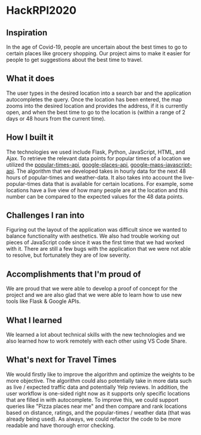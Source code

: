 # HackRPI2020

## Inspiration

In the age of Covid-19, people are uncertain about the best times to go to certain places like grocery shopping. Our project aims to make it easier for people to get suggestions about the best time to travel.

## What it does

The user types in the desired location into a search bar and the application autocompletes the query. Once the location has been entered, the map zooms into the desired location and provides the address, if it is currently open, and when the best time to go to the location is (within a range of 2 days or 48 hours from the current time).

## How I built it

The technologies we used include Flask, Python, JavaScript, HTML, and Ajax. To retrieve the relevant data points for popular times of a location we utilized the [popular-times-api](https://pypi.org/project/LivePopularTimes/), [google-places-api](https://developers.google.com/places/web-service/overview), [google-maps-javascript-api](https://developers.google.com/maps/documentation/javascript/overview). The algorithm that we developed takes in hourly data for the next 48 hours of popular-times and weather-data. It also takes into account the live-popular-times data that is available for certain locations. For example, some locations have a live view of how many people are at the location and this number can be compared to the expected values for the 48 data points.

## Challenges I ran into

Figuring out the layout of the application was difficult since we wanted to balance functionality with aesthetics. We also had trouble working out pieces of JavaScript code since it was the first time that we had worked with it. There are still a few bugs with the application that we were not able to resolve, but fortunately they are of low severity. 

## Accomplishments that I'm proud of

We are proud that we were able to develop a proof of concept for the project and we are also glad that we were able to learn how to use new tools like Flask & Google APIs.

## What I learned

We learned a lot about technical skills with the new technologies and we also learned how to work remotely with each other using VS Code Share.

## What's next for Travel Times

We would firstly like to improve the algorithm and optimize the weights to be more objective. The algorithm could also potentially take in more data such as live / expected traffic data and potentially Yelp reviews. In addition, the user workflow is one-sided right now as it supports only specific locations that are filled in with autocomplete. To improve this, we could support queries like "Pizza places near me" and then compare and rank locations based on distance, ratings, and the popular-times / weather data (that was already being used). As always, we could refactor the code to be more readable and have thorough error checking.
